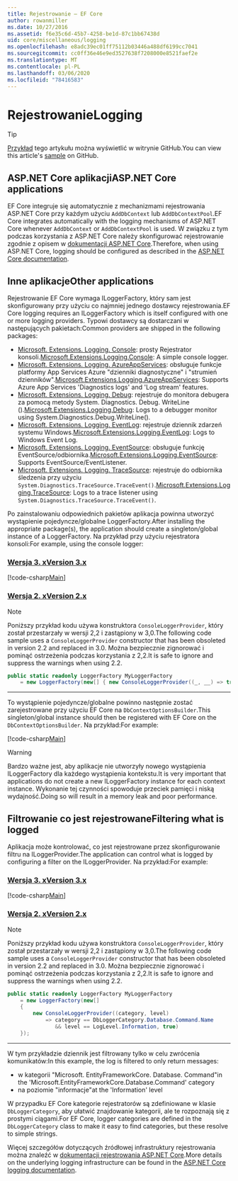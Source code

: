 ```yaml
---
title: Rejestrowanie — EF Core
author: rowanmiller
ms.date: 10/27/2016
ms.assetid: f6e35c6d-45b7-4258-be1d-87c1bb67438d
uid: core/miscellaneous/logging
ms.openlocfilehash: e8adc39ec01ff75112b03446a488df6199cc7041
ms.sourcegitcommit: cc0ff36e46e9ed3527638f7208000e8521faef2e
ms.translationtype: MT
ms.contentlocale: pl-PL
ms.lasthandoff: 03/06/2020
ms.locfileid: "78416583"
---
```

# <a name="logging"></a><span data-ttu-id="2cf16-102">Rejestrowanie</span><span class="sxs-lookup"><span data-stu-id="2cf16-102">Logging</span></span>

> [!TIP]  
> <span data-ttu-id="2cf16-103">[Przykład](https://github.com/dotnet/EntityFramework.Docs/tree/master/samples/core/Miscellaneous/Logging) tego artykułu można wyświetlić w witrynie GitHub.</span><span class="sxs-lookup"><span data-stu-id="2cf16-103">You can view this article's [sample](https://github.com/dotnet/EntityFramework.Docs/tree/master/samples/core/Miscellaneous/Logging) on GitHub.</span></span>

## <a name="aspnet-core-applications"></a><span data-ttu-id="2cf16-104">ASP.NET Core aplikacji</span><span class="sxs-lookup"><span data-stu-id="2cf16-104">ASP.NET Core applications</span></span>

<span data-ttu-id="2cf16-105">EF Core integruje się automatycznie z mechanizmami rejestrowania ASP.NET Core przy każdym użyciu `AddDbContext` lub `AddDbContextPool`.</span><span class="sxs-lookup"><span data-stu-id="2cf16-105">EF Core integrates automatically with the logging mechanisms of ASP.NET Core whenever `AddDbContext` or `AddDbContextPool` is used.</span></span> <span data-ttu-id="2cf16-106">W związku z tym podczas korzystania z ASP.NET Core należy skonfigurować rejestrowanie zgodnie z opisem w [dokumentacji ASP.NET Core](https://docs.microsoft.com/aspnet/core/fundamentals/logging?tabs=aspnetcore2x).</span><span class="sxs-lookup"><span data-stu-id="2cf16-106">Therefore, when using ASP.NET Core, logging should be configured as described in the [ASP.NET Core documentation](https://docs.microsoft.com/aspnet/core/fundamentals/logging?tabs=aspnetcore2x).</span></span>

## <a name="other-applications"></a><span data-ttu-id="2cf16-107">Inne aplikacje</span><span class="sxs-lookup"><span data-stu-id="2cf16-107">Other applications</span></span>

<span data-ttu-id="2cf16-108">Rejestrowanie EF Core wymaga ILoggerFactory, który sam jest skonfigurowany przy użyciu co najmniej jednego dostawcy rejestrowania.</span><span class="sxs-lookup"><span data-stu-id="2cf16-108">EF Core logging requires an ILoggerFactory which is itself configured with one or more logging providers.</span></span> <span data-ttu-id="2cf16-109">Typowi dostawcy są dostarczani w następujących pakietach:</span><span class="sxs-lookup"><span data-stu-id="2cf16-109">Common providers are shipped in the following packages:</span></span>

* <span data-ttu-id="2cf16-110">[Microsoft. Extensions. Logging. Console](https://www.nuget.org/packages/Microsoft.Extensions.Logging.Console/): prosty Rejestrator konsoli.</span><span class="sxs-lookup"><span data-stu-id="2cf16-110">[Microsoft.Extensions.Logging.Console](https://www.nuget.org/packages/Microsoft.Extensions.Logging.Console/): A simple console logger.</span></span>
* <span data-ttu-id="2cf16-111">[Microsoft. Extensions. Logging. AzureAppServices](https://www.nuget.org/packages/Microsoft.Extensions.Logging.AzureAppServices/): obsługuje funkcje platformy App Services Azure "dzienniki diagnostyczne" i "strumień dzienników".</span><span class="sxs-lookup"><span data-stu-id="2cf16-111">[Microsoft.Extensions.Logging.AzureAppServices](https://www.nuget.org/packages/Microsoft.Extensions.Logging.AzureAppServices/): Supports Azure App Services 'Diagnostics logs' and 'Log stream' features.</span></span>
* <span data-ttu-id="2cf16-112">[Microsoft. Extensions. Logging. Debug](https://www.nuget.org/packages/Microsoft.Extensions.Logging.Debug/): rejestruje do monitora debugera za pomocą metody System. Diagnostics. Debug. WriteLine ().</span><span class="sxs-lookup"><span data-stu-id="2cf16-112">[Microsoft.Extensions.Logging.Debug](https://www.nuget.org/packages/Microsoft.Extensions.Logging.Debug/): Logs to a debugger monitor using System.Diagnostics.Debug.WriteLine().</span></span>
* <span data-ttu-id="2cf16-113">[Microsoft. Extensions. Logging. EventLog](https://www.nuget.org/packages/Microsoft.Extensions.Logging.EventLog/): rejestruje dziennik zdarzeń systemu Windows.</span><span class="sxs-lookup"><span data-stu-id="2cf16-113">[Microsoft.Extensions.Logging.EventLog](https://www.nuget.org/packages/Microsoft.Extensions.Logging.EventLog/): Logs to Windows Event Log.</span></span>
* <span data-ttu-id="2cf16-114">[Microsoft. Extensions. Logging. EventSource](https://www.nuget.org/packages/Microsoft.Extensions.Logging.EventSource/): obsługuje funkcję EventSource/odbiornika.</span><span class="sxs-lookup"><span data-stu-id="2cf16-114">[Microsoft.Extensions.Logging.EventSource](https://www.nuget.org/packages/Microsoft.Extensions.Logging.EventSource/): Supports EventSource/EventListener.</span></span>
* <span data-ttu-id="2cf16-115">[Microsoft. Extensions. Logging. TraceSource](https://www.nuget.org/packages/Microsoft.Extensions.Logging.TraceSource/): rejestruje do odbiornika śledzenia przy użyciu `System.Diagnostics.TraceSource.TraceEvent()`.</span><span class="sxs-lookup"><span data-stu-id="2cf16-115">[Microsoft.Extensions.Logging.TraceSource](https://www.nuget.org/packages/Microsoft.Extensions.Logging.TraceSource/): Logs to a trace listener using `System.Diagnostics.TraceSource.TraceEvent()`.</span></span>

<span data-ttu-id="2cf16-116">Po zainstalowaniu odpowiednich pakietów aplikacja powinna utworzyć wystąpienie pojedyncze/globalne LoggerFactory.</span><span class="sxs-lookup"><span data-stu-id="2cf16-116">After installing the appropriate package(s), the application should create a singleton/global instance of a LoggerFactory.</span></span> <span data-ttu-id="2cf16-117">Na przykład przy użyciu rejestratora konsoli:</span><span class="sxs-lookup"><span data-stu-id="2cf16-117">For example, using the console logger:</span></span>

### <a name="version-3x"></a>[<span data-ttu-id="2cf16-118">Wersja 3. x</span><span class="sxs-lookup"><span data-stu-id="2cf16-118">Version 3.x</span></span>](#tab/v3)

[!code-csharp[Main](../../../samples/core/Miscellaneous/Logging/Logging/BloggingContext.cs#DefineLoggerFactory)]

### <a name="version-2x"></a>[<span data-ttu-id="2cf16-119">Wersja 2. x</span><span class="sxs-lookup"><span data-stu-id="2cf16-119">Version 2.x</span></span>](#tab/v2)

> [!NOTE]
> <span data-ttu-id="2cf16-120">Poniższy przykład kodu używa konstruktora `ConsoleLoggerProvider`, który został przestarzały w wersji 2,2 i zastąpiony w 3,0.</span><span class="sxs-lookup"><span data-stu-id="2cf16-120">The following code sample uses a `ConsoleLoggerProvider` constructor that has been obsoleted in version 2.2 and replaced in 3.0.</span></span> <span data-ttu-id="2cf16-121">Można bezpiecznie zignorować i pominąć ostrzeżenia podczas korzystania z 2,2.</span><span class="sxs-lookup"><span data-stu-id="2cf16-121">It is safe to ignore and suppress the warnings when using 2.2.</span></span>

``` csharp
public static readonly LoggerFactory MyLoggerFactory
    = new LoggerFactory(new[] { new ConsoleLoggerProvider((_, __) => true, true) });
```

***

<span data-ttu-id="2cf16-122">To wystąpienie pojedyncze/globalne powinno następnie zostać zarejestrowane przy użyciu EF Core na `DbContextOptionsBuilder`.</span><span class="sxs-lookup"><span data-stu-id="2cf16-122">This singleton/global instance should then be registered with EF Core on the `DbContextOptionsBuilder`.</span></span> <span data-ttu-id="2cf16-123">Na przykład:</span><span class="sxs-lookup"><span data-stu-id="2cf16-123">For example:</span></span>

[!code-csharp[Main](../../../samples/core/Miscellaneous/Logging/Logging/BloggingContext.cs#RegisterLoggerFactory)]

> [!WARNING]
> <span data-ttu-id="2cf16-124">Bardzo ważne jest, aby aplikacje nie utworzyły nowego wystąpienia ILoggerFactory dla każdego wystąpienia kontekstu.</span><span class="sxs-lookup"><span data-stu-id="2cf16-124">It is very important that applications do not create a new ILoggerFactory instance for each context instance.</span></span> <span data-ttu-id="2cf16-125">Wykonanie tej czynności spowoduje przeciek pamięci i niską wydajność.</span><span class="sxs-lookup"><span data-stu-id="2cf16-125">Doing so will result in a memory leak and poor performance.</span></span>

## <a name="filtering-what-is-logged"></a><span data-ttu-id="2cf16-126">Filtrowanie co jest rejestrowane</span><span class="sxs-lookup"><span data-stu-id="2cf16-126">Filtering what is logged</span></span>

<span data-ttu-id="2cf16-127">Aplikacja może kontrolować, co jest rejestrowane przez skonfigurowanie filtru na ILoggerProvider.</span><span class="sxs-lookup"><span data-stu-id="2cf16-127">The application can control what is logged by configuring a filter on the ILoggerProvider.</span></span> <span data-ttu-id="2cf16-128">Na przykład:</span><span class="sxs-lookup"><span data-stu-id="2cf16-128">For example:</span></span>

### <a name="version-3x"></a>[<span data-ttu-id="2cf16-129">Wersja 3. x</span><span class="sxs-lookup"><span data-stu-id="2cf16-129">Version 3.x</span></span>](#tab/v3)

[!code-csharp[Main](../../../samples/core/Miscellaneous/Logging/Logging/BloggingContextWithFiltering.cs#DefineLoggerFactory)]

### <a name="version-2x"></a>[<span data-ttu-id="2cf16-130">Wersja 2. x</span><span class="sxs-lookup"><span data-stu-id="2cf16-130">Version 2.x</span></span>](#tab/v2)

> [!NOTE]
> <span data-ttu-id="2cf16-131">Poniższy przykład kodu używa konstruktora `ConsoleLoggerProvider`, który został przestarzały w wersji 2,2 i zastąpiony w 3,0.</span><span class="sxs-lookup"><span data-stu-id="2cf16-131">The following code sample uses a `ConsoleLoggerProvider` constructor that has been obsoleted in version 2.2 and replaced in 3.0.</span></span> <span data-ttu-id="2cf16-132">Można bezpiecznie zignorować i pominąć ostrzeżenia podczas korzystania z 2,2.</span><span class="sxs-lookup"><span data-stu-id="2cf16-132">It is safe to ignore and suppress the warnings when using 2.2.</span></span>

``` csharp
public static readonly LoggerFactory MyLoggerFactory
    = new LoggerFactory(new[]
    {
        new ConsoleLoggerProvider((category, level)
            => category == DbLoggerCategory.Database.Command.Name
               && level == LogLevel.Information, true)
    });
```

***

<span data-ttu-id="2cf16-133">W tym przykładzie dziennik jest filtrowany tylko w celu zwrócenia komunikatów:</span><span class="sxs-lookup"><span data-stu-id="2cf16-133">In this example, the log is filtered to only return messages:</span></span>

* <span data-ttu-id="2cf16-134">w kategorii "Microsoft. EntityFrameworkCore. Database. Command"</span><span class="sxs-lookup"><span data-stu-id="2cf16-134">in the 'Microsoft.EntityFrameworkCore.Database.Command' category</span></span>
* <span data-ttu-id="2cf16-135">na poziomie "informacje"</span><span class="sxs-lookup"><span data-stu-id="2cf16-135">at the 'Information' level</span></span>

<span data-ttu-id="2cf16-136">W przypadku EF Core kategorie rejestratorów są zdefiniowane w klasie `DbLoggerCategory`, aby ułatwić znajdowanie kategorii, ale te rozpoznają się z prostymi ciągami.</span><span class="sxs-lookup"><span data-stu-id="2cf16-136">For EF Core, logger categories are defined in the `DbLoggerCategory` class to make it easy to find categories, but these resolve to simple strings.</span></span>

<span data-ttu-id="2cf16-137">Więcej szczegółów dotyczących źródłowej infrastruktury rejestrowania można znaleźć w [dokumentacji rejestrowania ASP.NET Core](https://docs.microsoft.com/aspnet/core/fundamentals/logging?tabs=aspnetcore2x).</span><span class="sxs-lookup"><span data-stu-id="2cf16-137">More details on the underlying logging infrastructure can be found in the [ASP.NET Core logging documentation](https://docs.microsoft.com/aspnet/core/fundamentals/logging?tabs=aspnetcore2x).</span></span>
